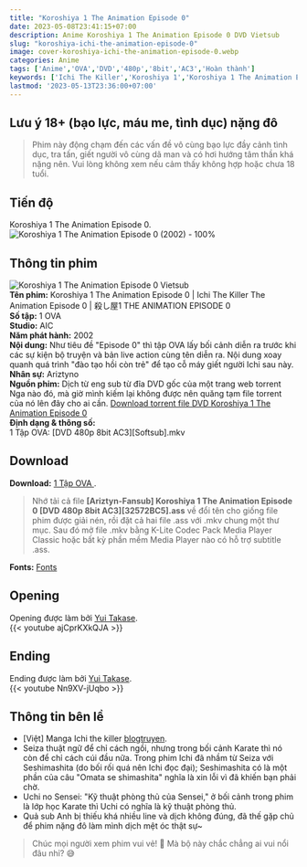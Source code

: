 ```yaml
---
title: "Koroshiya 1 The Animation Episode 0"
date: 2023-05-08T23:41:15+07:00
description: Anime Koroshiya 1 The Animation Episode 0 DVD Vietsub
slug: "koroshiya-ichi-the-animation-episode-0"
image: cover-koroshiya-ichi-the-animation-episode-0.webp
categories: Anime
tags: ['Anime','OVA','DVD','480p','8bit','AC3','Hoàn thành']
keywords: ['Ichi The Killer','Koroshiya 1','Koroshiya 1 The Animation Episode 0','Ichi The Killer The Animation Episode 0','anime','anime vietsub','vietsub','anime fansub','fansub','Ariztyn-Fansub','Ariztyn Fansub','Ariztyn','Ariztyno']
lastmod: '2023-05-13T23:36:00+07:00'
---
```

## Lưu ý 18+ (bạo lực, máu me, tình dục) nặng đô
> Phim này động chạm đến các vấn đề vô cùng bạo lực đầy cảnh tình dục, tra tấn, giết người vô cùng dã man và có hơi hướng tâm thần khá nặng nên. Vui lòng không xem nếu cảm thấy không hợp hoặc chưa 18 tuổi.
## Tiến độ   
Koroshiya 1 The Animation Episode 0. ![Koroshiya 1 The Animation Episode 0 (2002) - 100%](https://progress-bar.dev/100?title=hoàn-thành)  
## Thông tin phim   
![Koroshiya 1 The Animation Episode 0 Vietsub](koroshiya-ichi-the-animation-episode-0-1.webp)  
**Tên phim:** Koroshiya 1 The Animation Episode 0 | Ichi The Killer The Animation Episode 0 | 殺し屋1 THE ANIMATION EPISODE 0   
**Số tập:** 1 OVA  
**Studio:** AIC   
**Năm phát hành:** 2002   
**Nội dung:** Như tiêu đề "Episode 0" thì tập OVA lấy bối cảnh diễn ra trước khi các sự kiện bộ truyện và bản live action cùng tên diễn ra. Nội dung xoay quanh quá trình "đào tạo hồi còn trẻ" để tạo cỗ máy giết người Ichi sau này.  
**Nhân sự:** Ariztyno   
**Nguồn phim:** Dịch từ eng sub từ đĩa DVD gốc của một trang web torrent Nga nào đó, mà giờ mình kiếm lại không được nên quăng tạm file torrent của nó lên đây cho ai cần. [Download torrent file DVD Koroshiya 1 The Animation Episode 0](/torrent/ICHI_THE_KILLER.torrent)   
**Định dạng & thông số:**      
1 Tập OVA: [DVD 480p 8bit AC3][Softsub].mkv  
## Download  
**Download:** [1 Tập OVA ](https://terabox.com/s/1iJ1ap9xWuRZBu7LjoglQ3w).  
> Nhớ tải cả file **[Ariztyn-Fansub] Koroshiya 1 The Animation Episode 0 [DVD 480p 8bit AC3][32572BC5].ass** về đổi tên cho giống file phim được giải nén, rồi đặt cả hai file .ass với .mkv chung một thư mục. Sau đó mở file .mkv bằng K-Lite Codec Pack Media Player Classic hoặc bất kỳ phần mềm Media Player nào có hỗ trợ subtitle .ass.  
 
**Fonts:** [Fonts](https://github.com/Ariztynfansub/ichi-za-laki/archive/refs/heads/main.zip)  
## Opening
Opening được làm bởi [Yui Takase](https://anidb.net/creator/20088).  
{{< youtube ajCprKXkQJA >}}
## Ending
Ending được làm bởi [Yui Takase](https://anidb.net/creator/20088).  
{{< youtube Nn9XV-jUqbo >}}
## Thông tin bên lề  
- [Việt] Manga Ichi the killer [blogtruyen](https://blogtruyen.vn/4913/ichi-the-killer).   
- Seiza thuật ngữ để chỉ cách ngồi, nhưng trong bối cảnh Karate thì nó còn để chỉ cách cúi đầu nữa. Trong phim Ichi đã nhầm từ Seiza với Seshimashita (do bối rối quá nên Ichi đọc đại); Seshimashita có là một phần của câu "Omata se shimashita" nghĩa là xin lỗi vì đã khiến bạn phải chờ.
- Uchi no Sensei: "Kỹ thuật phòng thủ của Sensei," ở bối cảnh trong phim là lớp học Karate thì Uchi có nghĩa là kỹ thuật phòng thủ.
- Quả sub Anh bị thiếu khá nhiều line và dịch không đúng, đã thế gặp chủ để phim nặng đô làm mình dịch mệt óc thật sự~
> Chúc mọi người xem phim vui vẻ! 🙂 Mà bộ này chắc chẳng ai vui nổi đâu nhỉ? 😅
